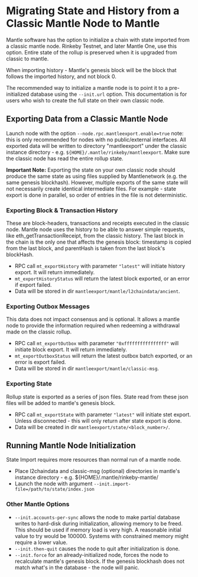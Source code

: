 # Migrating State and History from a Classic Mantle Node to Mantle

Mantle software has the option to initialize a chain with state imported from a classic mantle node. Rinkeby Testnet, and later Mantle One, use this option. Entire state of the rollup is preserved when it is upgraded from classic to mantle.

When importing history - Mantle's genesis block will be the block that follows the imported history, and not block 0.

The recommended way to initialize a mantle node is to point it to a pre-initialized database using the `--init.url` option. This documentation is for users who wish to create the full state on their own classic node.

## Exporting Data from a Classic Mantle Node

Launch node with the option `--node.rpc.mantleexport.enable=true` note: this is only recommended for nodes with no public/external interfaces. All exported data will be written to directory "mantleexport" under the classic instance directory - e.g. `${HOME}/.mantle/rinkeby/mantleexport`.
Make sure the classic node has read the entire rollup state. 

**Important Note:** Exporting the state on your own classic node should produce the same state as using files supplied by Mantlenetwork (e.g. the same genesis blockhash). However, multiple exports of the same state will not necessarily create identical intermediate files. For example - state export is done in parallel, so order of entries in the file is not deterministic.

### Exporting Block & Transaction History

These are block-headers, transactions and receipts executed in the classic node. Mantle node uses the history to be able to answer simple requests, like eth_getTransactionReceipt, from the classic history. The last block in the chain is the only one that affects the genesis block: timestamp is copied from the last block, and parentHash is taken from the last block's blockHash.

- RPC call `mt_exportHistory` with parameter `"latest"` will initiate history export. It will return immediately.
- `mt_exportHistoryStatus` will return the latest block exported, or an error if export failed.
- Data will be stored in dir `mantleexport/mantle/l2chaindata/ancient`. 

### Exporting Outbox Messages

This data does not impact consensus and is optional. It allows a mantle node to provide the information required when redeeming a withdrawal made on the classic rollup.

- RPC call `mt_exportOutbox` with parameter `"0xffffffffffffffff"` will initiate block export. It will return immediately.
- `mt_exportOutboxStatus` will return the latest outbox batch exported, or an error is export failed.
- Data will be stored in dir `mantleexport/mantle/classic-msg`.


### Exporting State

Rollup state is exported as a series of json files. State read from these json files will be added to mantle's genesis block.

- RPC call `mt_exportState` with parameter `"latest"` will initiate stet export. Unless disconnected - this will only return after state export is done.
- Data will be created in dir `mantleexport/state/<block_number>/`.


## Running Mantle Node Initialization

State Import requires more resources than normal run of a mantle node.

- Place l2chaindata and classic-msg (optional) directories in mantle's instance directory - e.g. ${HOME}/.mantle/rinkeby-mantle/
- Launch the node with argument `--init.import-file=/path/to/state/index.json`

### Other Mantle Options
- `--init.accounts-per-sync` allows the node to make partial database writes to hard-disk during initialization, allowing memory to be freed. This should be used if memory load is very high. A reasonable initial value to try would be 100000. Systems with constrained memory might require a lower value.
- `--init.then-quit` causes the node to quit after initialization is done.
- `--init.force` for an already-initialized node, forces the node to recalculate mantle's genesis block. If the genesis blockhash does not match what's in the database - the node will panic.
